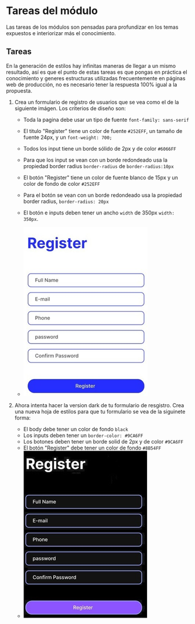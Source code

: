 # Tareas del módulo

Las tareas de los módulos son pensadas para profundizar en los temas expuestos e interiorizar más el conocimiento.

## Tareas

En la generación de estilos hay infinitas maneras de llegar a un mismo resultado, así es que el punto de estas tareas es que pongas en práctica el conocimiento y generes estructuras utilizadas frecuentemente en páginas web de producción, no es necesario tener la respuesta 100% igual a la propuesta.

1. Crea un formulario de registro de usuarios que se vea como el de la siguiente imágen. Los criterios de diseño son:
   - Toda la pagina debe usar un tipo de fuente `font-family: sans-serif`
   - El titulo "Register" tiene un color de fuente `#252EFF`, un tamaño de fuente 24px, y un `font-weight: 700;`
   - Todos los input tiene un borde sólido de 2px y de color `#6066FF`
   - Para que los input se vean con un borde redondeado usa la propiedad border radius `border-radius` de `border-radius:10px`
   - El botón "Register" tiene un color de fuente blanco de 15px y un color de fondo de color `#252EFF`
   - Para el botón se vean con un borde redondeado usa la propiedad border radius, `border-radius: 20px`
   - El botón e inputs deben tener un ancho  `width` de 350px `width: 350px`.

   - ![tarea1](./../resources/homework_light.jpeg)
2. Ahora intenta hacer la version dark de tu formulario de resgistro. 
   Crea una nueva hoja de estilos para que tu formulario se vea de la siguinete forma:

   - El body debe tener un color de fondo `black`
   - Los inputs deben tener un `border-color: #9CA6FF`
   - Los botones deben tener un borde solid  de 2px y de color `#9CA6FF`
   - El botón "Register" debe tener un color de fondo  `#8B54FF`
   - ![tarea2](./../resources/homework_dark.jpeg)
